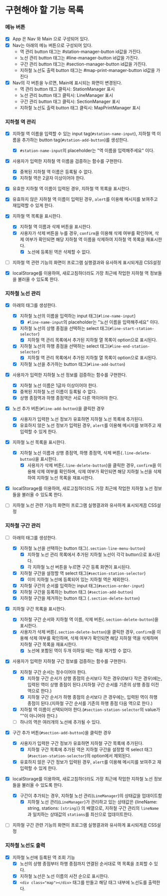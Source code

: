 # 구현해야 할 기능 목록

### 메뉴 버튼
- [x] App 은 Nav 와 Main 으로 구성되어 있다.
- [x] Nav는 아래의 메뉴 버튼으로 구성되어 있다.
   - 역 관리 button 태그는 #station-manager-button id값을 가진다.
   - 노선 관리 button 태그는 #line-manager-button id값을 가진다.
   - 구간 관리 button 태그는 #section-manager-button id값을 가진다.
   - 지하철 노선도 출력 button 태그는 #map-print-manager-button id값을 가진다
- [x] Nav의 각 버튼을 누르면, Main에 표시되는 화면이 변경된다.
   - 역 관리 button 태그 클릭시: StationManager 표시
   - 노선 관리 button 태그 클릭시: LineManager 표시
   - 구간 관리 button 태그 클릭시: SectionManager 표시
   - 지하철 노선도 출력 button 태그 클릭시: MapPrintManager 표시


### 지하철 역 관리
- [x] 지하철 역 이름을 입력할 수 있는 input tag(`#station-name-input`), 지하철 역 이름을 추가하는 button tag(`#station-add-button`)를 생성한다.
  - [x] `#station-name-input`의 placeholder는 "역 이름을 입력해주세요" 이다.
- [x] 사용자가 입력한 지하철 역 이름을 검증하는 함수를 구현한다.
  - [x] 중복된 지하철 역 이름은 등록될 수 없다.
  - [x] 지하철 역은 2글자 이상이어야 한다.
- [x] 유효한 지하철 역 이름이 입력된 경우, 지하철 역 목록을 표시한다.
- [x] 유효하지 않은 지하철 역 이름이 입력된 경우, `alert`를 이용해 메시지를 보여주고 재입력할 수 있게 한다.
- [x] 지하철 역 목록을 표시한다. 
  - [x] 지하철 역 이름과 삭제 버튼을 표시한다.
  - [x] 사용자가 삭제 버튼을 누를 경우, `confirm`을 이용해 삭제 여부를 확인하며, 
  삭제 여부가 확인되면 해당 지하철 역 이름을 삭제하여 지하철 역 목록을 재표시한다.
    - [x] 노선에 등록된 역은 삭제할 수 없다. 
- [ ] 지하철 역 관련 기능의 화면이 프로그램 실행결과와 유사하게 표시되게끔 CSS설정
- [x] localStorage를 이용하여, 새로고침하더라도 가장 최근에 작업한 지하철 역 정보들을 불러올 수 있도록 한다.


### 지하철 노선 관리
- [x] 아래의 태그를 생성한다.
  - [x] 지하철 노선의 이름을 입력하는 input 태그(`#line-name-input`)
    - [x] `#line-name-input`의 placeholder는 "노선 이름을 입력해주세요" 이다.
  - [x] 지하철 노선의 상행 종점을 선택하는 select 태그(`#line-start-station-selector`)
    - [x] 지하철 역 관리 목록에서 추가된 지하철 열 목록이 option으로 표시된다.
  - [x] 지하철 노선의 하행 종점을 선택하는 select 태그(`#line-end-station-selector`)
    - [x] 지하철 역 관리 목록에서 추가된 지하철 열 목록이 option으로 표시된다.
  - [x] 지하철 노선을 추가하는 button 태그(`#line-add-button`)
  
- [x] 사용자가 입력한 지하철 노선 정보를 검증하는 함수를 구현한다.
  - [x] 지하철 노선 이름은 1글자 이상이어야 한다.
  - [x] 중복된 지하철 노선 이름이 등록될 수 없다.
  - [x] 상행 종점역과 하행 종점역은 서로 다른 역이어야 한다.

- [x] 노선 추가 버튼(`#line-add-button`)을 클릭한 경우 
  - [x] 사용자가 입력한 노선 정보가 유효하면 지하철 노선 목록에 추가된다.
  - [x] 유효하지 않은 노선 정보가 입력된 경우, `alert`를 이용해 메시지를 보여주고 재입력할 수 있게 한다.
  
- [x] 지하철 노선 목록을 표시한다.
  - [x] 지하철 노선 이름과 상행 종점역, 하행 종점역, 삭제 버튼(`.line-delete-button`)을 표시한다.
    - [x] 사용자가 삭제 버튼(`.line-delete-button`)을 클릭한 경우, `confirm`을 이용해 삭제 여부를 확인하며, 
      삭제 여부가 확인되면 해당 지하철 노선을 삭제하여 지하철 노선 목록을 재표시한다.

- [x] localStorage를 이용하여, 새로고침하더라도 가장 최근에 작업한 지하철 노선 정보들을 불러올 수 있도록 한다.

- [ ] 지하철 노선 관련 기능의 화면이 프로그램 실행결과와 유사하게 표시되게끔 CSS설정

### 지하철 구간 관리
- [ ] 아래의 태그를 생성한다.
  - [x] 지하철 노선을 선택하는 button 태그(`.section-line-menu-button`)
    - [x] 지하철 노선 관리 목록에서 추가된 지하철 노선이 각각 button으로 표시된다.
    - [x] 각 지하철 노선 버튼을 누르면 구간 등록 화면이 표시된다.
  - [x] 지하철 구간을 설정할 역 select 태그(`#section-station-selector`)
    - [x] 이미 지하철 노선에 등록되어 있는 지하철 역은 제외한다.
  - [x] 지하철 구간의 순서를 입력하는 input 태그(`#section-order-input`)
  - [x] 지하철 구간을 등록하는 button 태그 (`#section-add-button`)
  - [x] 지하철 구간을 제거하는 button 태그 (`.section-delete-button`)

- [x] 지하철 구간 목록을 표시한다.
  - [x] 지하철 구간 순서와 지하철 역 이름, 삭제 버튼(`.section-delete-button`)을 표시한다.
  - [x] 사용자가 삭제 버튼(`.section-delete-button`)을 클릭한 경우, `confirm`을 이용해 삭제 여부를 확인하며, 
      삭제 여부가 확인되면 해당 지하철 역을 삭제하며 지하철 구간 목록을 재표시한다.
      - [x] 노선에 포함된 역이 두개 이하일 때는 역을 제거할 수 없다.

- [x] 사용자가 입력한 지하철 구간 정보를 검증하는 함수를 구현한다.
  - [x] 지하철 구간 순서는 정수이어야 한다.
    - [x] 지하철 구간 순서가 상행 종점의 순서보다 작은 경우(0보다 작은 경우)에는, 입력된 역이 상행 종점이 된다.(지하철 구간 순서를 기존의 상행 종점 이전 역으로 한다.)
    - [x] 지하철 구간 순서가 하행 종점의 순서보다 큰 경우에는, 입력된 역이 하행 종점이 된다.(지하철 구간 순서를 기존의 하행 종점 다음 역으로 한다.)
  - [x] 지하철 역 이름이 선택되어야 한다.(`#section-station-selector`의 value가 ""이 아니어야 한다.)
  - [ ] 하나의 역은 여러개의 노선에 추가될 수 있다.

- [x] 구간 추가 버튼(`#section-add-button`)을 클릭한 경우 
  - [x] 사용자가 입력한 구간 정보가 유효하면 지하철 구간 목록에 추가된다.
    - [x] 지하철 구간 목록에 추가된 역은 지하철 구간을 설정할 역 select 태그(`#section-station-selector`)의 option에서 제외된다.
  - [x] 유효하지 않은 구간 정보가 입력된 경우, `alert`를 이용해 메시지를 보여주고 재입력할 수 있게 한다.

- [x] localStorage를 이용하여, 새로고침하더라도 가장 최근에 작업한 지하철 노선 정보들을 불러올 수 있도록 한다.
  - [x] 구간이 추가되는 경우, 지하철 노선 관리(`LineManager`)의 상태값을 업데이트함
    - [x] 지하철 노선 관리(`LineManager`)가 관리하고 있는 상태값은 {lineName: string, stations: `[string]`} 의 배열으로,
      지하철 구간 관리의 `lineName`과 일치하는 상태값의 `stations`를 최신으로 업데이트한다.
  
- [ ] 지하철 구간 관련 기능의 화면이 프로그램 실행결과와 유사하게 표시되게끔 CSS설정


### 지하철 노선도 출력

- [x] 지하철 노선에 등록된 역 조회 기능
  - [x] 노선의 상행 종점부터 하행 종점까지 연결된 순서대로 역 목록을 조회할 수 있다.
  - [x] 지하철 노선은 노선 이름의 사전 순으로 표시한다.
  - [x] `<div class="map"></div>` 태그를 만들고 해당 태그 내부에 노선도를 출력한다.
